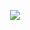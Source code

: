 <p align="center">
  <img src="https://raw.githubusercontent.com/jkimOTD/jkimOTD.github.io/master/assets/images/about_me.png">
</p>
